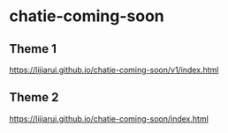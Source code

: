 # chatie-coming-soon

## Theme 1
https://lijiarui.github.io/chatie-coming-soon/v1/index.html

## Theme 2

https://lijiarui.github.io/chatie-coming-soon/index.html